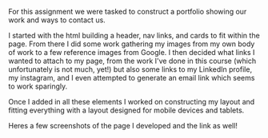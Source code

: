 For this assignment we were tasked to construct a portfolio showing our work and ways to contact us. 

I started with the html building a header, nav links, and cards to fit within the page. From there I did some work gathering my images from my own body of 
work to a few reference images from Google. I then decided what links I wanted to attach to my page, from the work I've done in this course (which unfortunately
is not much, yet!) but also some links to my LinkedIn profile, my instagram, and I even attempted to generate an email link which seems to work sparingly. 

Once I added in all these elements I worked on constructing my layout and fitting everything with a layout designed for mobile devices and tablets. 

Heres a few screenshots of the page I developed and the link as well!

